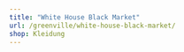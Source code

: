 ```yaml
---
title: "White House Black Market"
url: /greenville/white-house-black-market/
shop: Kleidung
---
```

